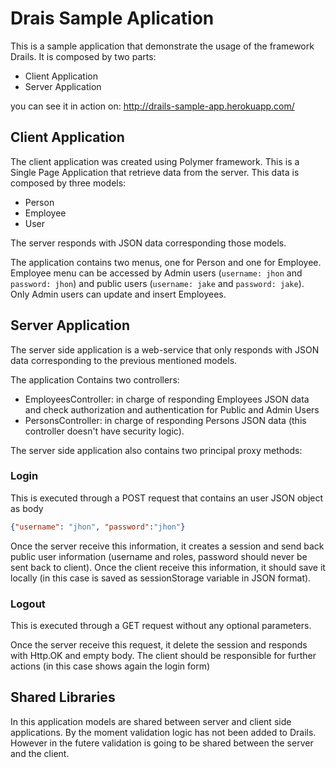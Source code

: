 # Drais Sample Aplication

This is a sample application that demonstrate the usage of the framework Drails. It is composed by two parts:

* Client Application
* Server Application

you can see it in action on: http://drails-sample-app.herokuapp.com/

## Client Application
The client application was created using Polymer framework. This is a Single Page Application that retrieve data from the server. This data is composed by three models:

* Person
* Employee
* User

The server responds with JSON data corresponding those models.

The application contains two menus, one for Person and one for Employee. Employee menu can be accessed by Admin users (`username: jhon` and `password: jhon`) and public users (`username: jake` and `password: jake`). Only Admin users can update and insert Employees.

## Server Application
The server side application is a web-service that only responds with JSON data corresponding to the previous mentioned models.

The application Contains two controllers:

* EmployeesController: in charge of responding Employees JSON data and check authorization and authentication for Public and Admin Users
* PersonsController: in charge of responding Persons JSON data (this controller doesn't have security logic).

The server side application also contains two principal proxy methods:

### Login
This is executed through a POST request that contains an user JSON object as body

```JSON
{"username": "jhon", "password":"jhon"}
```

Once the server receive this information, it creates a session and send back public user information (username and roles, password should never be sent back to client). Once the client receive this information, it should save it locally (in this case is saved as sessionStorage variable in JSON format).

### Logout
This is executed through a GET request without any optional parameters.

Once the server receive this request, it delete the session and responds with Http.OK and empty body. The client should be responsible for further actions (in this case shows again the login form)

## Shared Libraries
In this application models are shared between server and client side applications. By the moment validation logic has not been added to Drails. However in the futere validation is going to be shared between the server and the client.